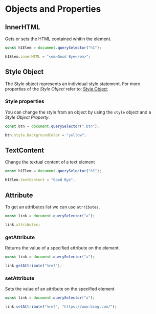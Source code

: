 # Objects and Properties

## InnerHTML

Gets or sets the HTML contained whitin the element.

```js
const h1Elem = document.querySelector("h1");

h1Elem.innerHTML = "<em>Good Bye</em>";
```

## Style Object

The Style object represents an individual style statement. For more properties of the _Style Object_ refer to: [Style Object](https://www.w3schools.com/jsref/dom_obj_style.asp)

### Style properties

You can change the style from an object by using the `style` object and a _Style Object Property_.

```js
const btn = document.querySelector(".btn");

btn.style.backgroundColor = "yellow";
```

## TextContent

Change the textual content of a text element

```js
const h1Elem = document.querySelector("h1");

h1Elem.textContent = "Good Bye";
```

## Attribute

To get an attributes list we can use `atrributes`.

```js
const link = document.querySelector("a");

link.attributes;
```

### getAttribute

Returns the value of a specified attribute on the element.

```js
const link = document.querySelector("a");

link.getAttribute("href");
```

### setAttribute

Sets the value of an attribute on the specified element

```js
const link = document.querySelector("a");

link.setAttribute("href", "https://www.bing.com/");
```
